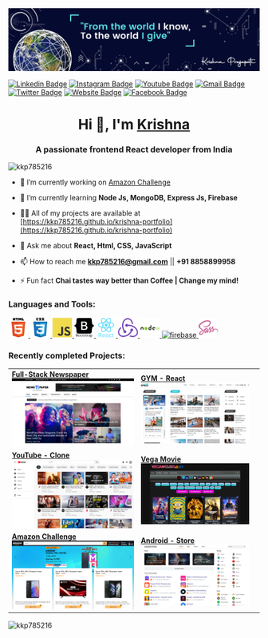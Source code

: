 <img src="https://raw.githubusercontent.com/kkp785216/kkp785216/main/krishna%20cover.png">

[![Linkedin Badge](https://img.shields.io/badge/-LinkedIn-5ce1e6?style=flat-square&logo=Linkedin&logoColor=050a30&link=https://linkedin.com/in/krishna-kumar-prajapati-2b2b761b0/)](https://linkedin.com/in/krishna-kumar-prajapati-2b2b761b0/)
[![Instagram Badge](https://img.shields.io/badge/-Instagram-050a30?style=flat-square&logo=instagram&logoColor=white&link=https://instagram.com/kkp785216/)](https://instagram.com/kkp785216/)
[![Youtube Badge](https://img.shields.io/badge/-YouTube-5ce1e6?style=flat-square&logo=youtube&logoColor=050a30&link=https://www.youtube.com/channel/UCdp0LJ86Ud7Tf6XNLbyZj6A)](https://www.youtube.com/channel/UCdp0LJ86Ud7Tf6XNLbyZj6A)
[![Gmail Badge](https://img.shields.io/badge/-Gmail-050a30?style=flat-square&logo=Gmail&logoColor=white&link=mailto:kkp785216@gmail.com)](mailto:kkp785216@gmail.com)
[![Twitter Badge](https://img.shields.io/badge/-Twitter-5ce1e6?style=flat-square&logo=twitter&logoColor=050a30&link=https://twitter.com/krishna785216)](https://twitter.com/krishna785216)
[![Website Badge](https://img.shields.io/badge/-Website-050a30?style=flat-square&logo=vercel&logoColor=white&link=https://kkp785216.github.io/krishna-portfolio/)](https://kkp785216.github.io/krishna-portfolio/)
[![Facebook Badge](https://img.shields.io/badge/-Facebook-5ce1e6?style=flat-square&logo=facebook&logoColor=050a30&link=https://fb.com/krishna785216)](https://fb.com/krishna785216)
<!-- [![CodeChef Badge](https://img.shields.io/badge/-CodeChef-5ce1e6?style=flat-square&logo=CodeChef&logoColor=050a30&link=https://www.codechef.com/users/akshat_rastogi)](https://www.codechef.com/users/akshat_rastogi) -->
<!-- [![Medium Badge](https://img.shields.io/badge/-Medium-050a30?style=flat-square&logo=Medium&logoColor=white&link=https://medium.com/@akshat28vivek/)](https://medium.com/@akshat28vivek/) -->

<h1 align="center">Hi 👋, I'm <a href="https://kkp785216.github.io/krishna-portfolio/" target="_blank">Krishna</a></h1>
<h3 align="center">A passionate frontend React developer from India</h3>

<p align="left"> <img src="https://komarev.com/ghpvc/?username=kkp785216&label=Profile%20views&color=0e75b6&style=flat" alt="kkp785216" /> </p>

- 🔭 I’m currently working on [Amazon Challenge](https://github.com/kkp785216/amazon-challenge)

- 🌱 I’m currently learning **Node Js, MongoDB, Express Js, Firebase**

- 👨‍💻 All of my projects are available at [https://kkp785216.github.io/krishna-portfolio](https://kkp785216.github.io/krishna-portfolio)

- 💬 Ask me about **React, Html, CSS, JavaScript**

- 📫 How to reach me **kkp785216@gmail.com** || **+91 8858899958**

- ⚡ Fun fact **Chai tastes way better than Coffee | Change my mind!**

<h3 align="left">Languages and Tools:</h3>
<p align="left">
  <a href="https://www.w3.org/html/" target="_blank" rel="noreferrer"> 
    <img src="https://raw.githubusercontent.com/devicons/devicon/master/icons/html5/html5-original-wordmark.svg" alt="html5" width="40" height="40"/> 
  </a>
  <a href="https://www.w3schools.com/css/" target="_blank" rel="noreferrer">
    <img src="https://raw.githubusercontent.com/devicons/devicon/master/icons/css3/css3-original-wordmark.svg" alt="css3" width="40" height="40"/>
  </a>
  <a href="https://developer.mozilla.org/en-US/docs/Web/JavaScript" target="_blank" rel="noreferrer"> 
    <img src="https://raw.githubusercontent.com/devicons/devicon/master/icons/javascript/javascript-original.svg" alt="javascript" width="40" height="40"/> 
  </a>
  <a href="https://getbootstrap.com" target="_blank" rel="noreferrer">
    <img src="https://raw.githubusercontent.com/devicons/devicon/master/icons/bootstrap/bootstrap-plain-wordmark.svg" alt="bootstrap" width="40" height="40"/> 
  </a>
  <a href="https://reactjs.org/" target="_blank" rel="noreferrer"> 
    <img src="https://raw.githubusercontent.com/devicons/devicon/master/icons/react/react-original-wordmark.svg" alt="react" width="40" height="40"/> 
  </a>
  <a href="https://redux.js.org" target="_blank" rel="noreferrer"> 
    <img src="https://raw.githubusercontent.com/devicons/devicon/master/icons/redux/redux-original.svg" alt="redux" width="40" height="40"/> 
  </a>
  <a href="https://nodejs.org" target="_blank" rel="noreferrer"> 
    <img src="https://raw.githubusercontent.com/devicons/devicon/master/icons/nodejs/nodejs-original-wordmark.svg" alt="nodejs" width="40" height="40"/> 
  </a>
  <a href="https://firebase.google.com/" target="_blank" rel="noreferrer">
    <img src="https://www.vectorlogo.zone/logos/firebase/firebase-icon.svg" alt="firebase" width="40" height="40"/>
  </a>
  <a href="https://sass-lang.com" target="_blank" rel="noreferrer"> 
    <img src="https://raw.githubusercontent.com/devicons/devicon/master/icons/sass/sass-original.svg" alt="sass" width="40" height="40"/> 
  </a> 
</p>

<h3 align="left">Recently completed Projects:</h3>
<table>
  <tbody>
    <tr>
      <td>
        <strong><a href="https://github.com/kkp785216/gym-react">Full-Stack Newspaper</a></strong>
        <a href="https://github.com/kkp785216/newspaper">
          <img src="https://raw.githubusercontent.com/kkp785216/krishna-portfolio/main/img/projects/newspaper.png" />
        </a>
      </td>
      <td>
        <strong><a href="https://github.com/kkp785216/gym-react">GYM - React</a></strong>
        <a href="https://github.com/kkp785216/gym-react">
          <img src="https://raw.githubusercontent.com/kkp785216/kkp785216/main/projects/gym-react.png" />
        </a>
      </td>
    </tr>
    <tr>
      <td>
        <strong><a href="https://github.com/kkp785216/youtube-clone">YouTube - Clone</a></strong>
        <a href="https://github.com/kkp785216/youtube-clone">
          <img src="https://raw.githubusercontent.com/kkp785216/kkp785216/main/projects/youtube%20clone.png" />
        </a>
      </td>
      <td>
        <a href="https://github.com/kkp785216/vegamovie">
        <strong><a href="https://github.com/kkp785216/vegamovie">Vega Movie</a></strong>
          <img src="https://raw.githubusercontent.com/kkp785216/kkp785216/main/projects/vegamovie.png" />
        </a>
      </td>
    </tr>
    <tr>
      <td>
        <strong><a href="https://github.com/kkp785216/amazon-challenge">Amazon Challenge</a></strong>
          <img src="https://raw.githubusercontent.com/kkp785216/kkp785216/main/projects/amazon_challenge.png" />
        </a>
      </td>
      <td>
        <strong><a href="https://github.com/kkp785216/android-store">Android - Store</a></strong>
          <img src="https://raw.githubusercontent.com/kkp785216/kkp785216/main/projects/android%20store.png" />
        </a>
      </td>
      <td>
    </tr>
  </tbody>
</table>

<p>
  <img align="center" src="https://github-readme-stats.vercel.app/api/top-langs?username=kkp785216&show_icons=true&locale=en&layout=compact" alt="kkp785216" />
</p>
